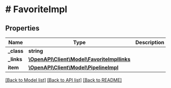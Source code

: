 # # FavoriteImpl

## Properties

Name | Type | Description | Notes
------------ | ------------- | ------------- | -------------
**_class** | **string** |  | [optional]
**_links** | [**\OpenAPI\Client\Model\FavoriteImpllinks**](FavoriteImpllinks.md) |  | [optional]
**item** | [**\OpenAPI\Client\Model\PipelineImpl**](PipelineImpl.md) |  | [optional]

[[Back to Model list]](../../README.md#models) [[Back to API list]](../../README.md#endpoints) [[Back to README]](../../README.md)
